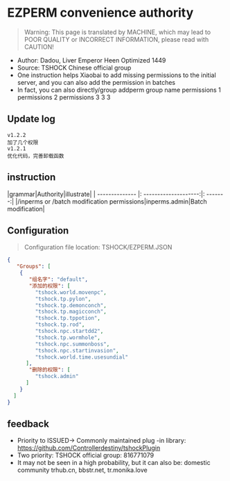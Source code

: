 # EZPERM convenience authority

> Warning: This page is translated by MACHINE, which may lead to POOR QUALITY or INCORRECT INFORMATION, please read with CAUTION!


- Author: Dadou, Liver Emperor Heen Optimized 1449
- Source: TSHOCK Chinese official group
- One instruction helps Xiaobai to add missing permissions to the initial server, and you can also add the permission in batches
- In fact, you can also directly/group addperm group name permissions 1 permissions 2 permissions 3 3 3

## Update log

```
v1.2.2
加了几个权限
v1.2.1
优化代码，完善卸载函数
```

## instruction

|grammar|Authority|illustrate|
| -------------- |: --------------------:|: -------:|
|/inperms or /batch modification permissions|inperms.admin|Batch modification|

## Configuration
> Configuration file location: TSHOCK/EZPERM.JSON
```json
{
   "Groups": [
    {
       "组名字": "default",
       "添加的权限": [
         "tshock.world.movenpc",
         "tshock.tp.pylon",
         "tshock.tp.demonconch",
         "tshock.tp.magicconch",
         "tshock.tp.tppotion",
         "tshock.tp.rod",
         "tshock.npc.startdd2",
         "tshock.tp.wormhole",
         "tshock.npc.summonboss",
         "tshock.npc.startinvasion",
         "tshock.world.time.usesundial" 
      ],
       "删除的权限": [
         "tshock.admin" 
      ]
    }
  ]
}
```
## feedback
- Priority to ISSUED-> Commonly maintained plug -in library: https://github.com/Controllerdestiny/tshockPlugin
- Two priority: TSHOCK official group: 816771079
- It may not be seen in a high probability, but it can also be: domestic community trhub.cn, bbstr.net, tr.monika.love